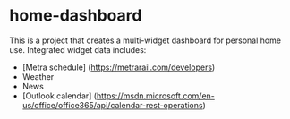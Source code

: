# home-dashboard
This is a project that creates a multi-widget dashboard for personal home use. Integrated widget data includes:
- [Metra schedule] (https://metrarail.com/developers)
- Weather
- News
- [Outlook calendar] (https://msdn.microsoft.com/en-us/office/office365/api/calendar-rest-operations)
